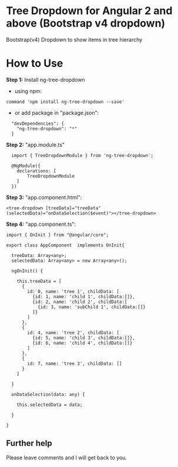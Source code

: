 # Tree Dropdown for Angular 2 and above (Bootstrap v4 dropdown)

Bootstrap(v4) Dropdown to show items in tree hierarchy

# How to Use

**Step 1:** Install ng-tree-dropdown 
 - using npm:

  ```
  command 'npm install ng-tree-dropdown --save'
  ```

- or add package in "package.json":

```
  "devDependencies": {
    "ng-tree-dropdown": "*"
  }
```

**Step 2:** "app.module.ts"

```
  import { TreeDropdownModule } from 'ng-tree-dropdown';

  @NgModule({
    declarations: [
        TreeDropdownModule
    ]
  })  
```

**Step 3:** "app.component.html":

```
<tree-dropdown [treeData]="treeData" (selectedData)="onDataSelection($event)"></tree-dropdown>
```

**Step 4:** "app.component.ts":

```
import { OnInit } from "@angular/core";

export class AppComponent  implements OnInit{
    
  treeData: Array<any>;
  selectedData: Array<any> = new Array<any>();

  ngOnInit() {

    this.treeData = [
      {
        id: 0, name: 'tree 1', childData: [
          {id: 1, name: 'child 1', childData:[]},
          {id: 2, name: 'child 2', childData:[
            {id: 3, name: 'subChild 1', childData:[]}
          ]}
        ]
      },
      {
        id: 4, name: 'tree 2', childData: [
          {id: 5, name: 'child 3', childData:[]},
          {id: 6, name: 'child 4', childData:[]}
        ]
      },
      {
        id: 7, name: 'tree 3', childData: []
      }
    ]

  }

  onDataSelection(data: any) {

    this.selectedData = data;

  }

}
```

## Further help

Please leave comments and I will get back to you.
